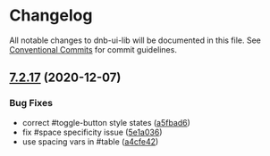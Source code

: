 # Changelog

All notable changes to dnb-ui-lib will be documented in this file. See
[Conventional Commits](https://conventionalcommits.org) for commit guidelines.

## [7.2.17](https://github.com/dnbexperience/eufemia/compare/v7.2.16...v7.2.17) (2020-12-07)


### Bug Fixes

* correct #toggle-button style states ([a5fbad6](https://github.com/dnbexperience/eufemia/commit/a5fbad600f73f3430897d54ec7b9157ead509a6a))
* fix #space specificity issue ([5e1a036](https://github.com/dnbexperience/eufemia/commit/5e1a0368e442534af163b3ebffc6f23759ca93f7))
* use spacing vars in #table ([a4cfe42](https://github.com/dnbexperience/eufemia/commit/a4cfe42bb9470a1586b4e29efe7b0607ada3cb67))
